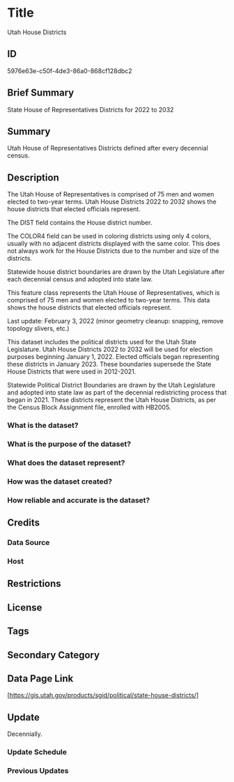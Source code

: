 # Title

Utah House Districts

## ID

5976e63e-c50f-4de3-86a0-868cf128dbc2

## Brief Summary

State House of Representatives Districts for 2022 to 2032

## Summary

Utah House of Representatives Districts defined after every decennial census.

## Description

The Utah House of Representatives is comprised of 75 men and women elected to two-year terms. Utah House Districts 2022 to 2032 shows the house districts that elected officials represent.

The DIST field contains the House district number.

The COLOR4 field can be used in coloring districts using only 4 colors, usually with no adjacent districts displayed with the same color. This does not always work for the House Districts due to the number and size of the districts.

Statewide house district boundaries are drawn by the Utah Legislature after each decennial census and adopted into state law.

This feature class represents the Utah House of Representatives, which is comprised of 75 men and women elected to two-year terms. This data shows the house districts that elected officials represent.

Last update: February 3, 2022 (minor geometry cleanup: snapping, remove topology slivers, etc.)

This dataset includes the political districts used for the Utah State Legislature. Utah House Districts 2022 to 2032 will be used for election purposes beginning January 1, 2022. Elected officials began representing these districts in January 2023. These boundaries supersede the State House Districts that were used in 2012-2021.

Statewide Political District Boundaries are drawn by the Utah Legislature and adopted into state law as part of the decennial redistricting process that began in 2021. These districts represent the Utah House Districts, as per the Census Block Assignment file, enrolled with HB2005.

### What is the dataset?

### What is the purpose of the dataset?

### What does the dataset represent?

### How was the dataset created?

### How reliable and accurate is the dataset?

## Credits

### Data Source

### Host

## Restrictions

## License

## Tags

## Secondary Category

## Data Page Link

[https://gis.utah.gov/products/sgid/political/state-house-districts/]

## Update

Decennially.

### Update Schedule

### Previous Updates
